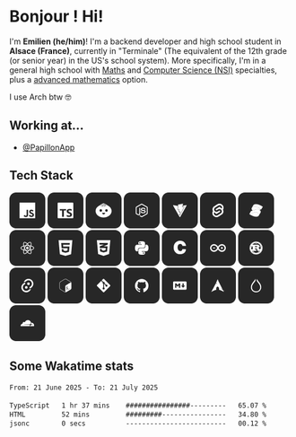 # Bonjour ! Hi!
I'm **Emilien (he/him)**! I'm a backend developer and high school student in **Alsace (France)**, currently in "Terminale" (The equivalent of the 12th grade (or senior year) in the US's school system). More specifically, I'm in a general high school with [Maths](https://www.letudiant.fr/lycee/specialites-bac-general/article/presentation-et-programme-de-la-specialite-mathematiques-en-classe-de-premiere.html) and [Computer Science (NSI)](https://www.letudiant.fr/lycee/specialites-bac-general/article/la-specialite-nsi-en-un-clin-d-oeil.html) specialties, plus a [advanced mathematics](https://www.letudiant.fr/lycee/specialites-bac-general/article/maths-expertes-une-option-indispensable-pour-integrer-une-ecole-dingenieurs.html) option.

I use Arch btw 🤓

## Working at...
- [@PapillonApp](https://github.com/PapillonApp)

## Tech Stack
<div>
    <img src="./icons/javascript.png" alt="JavaScript" />
    <a href="https://www.typescriptlang.org/"><img src="./icons/typescript.png" alt="TypeScript" /></a>
    <a href="https://bun.sh/"><img src="./icons/bun.png" alt="Bun" /></a>
    <a href="https://nodejs.org/en"><img src="./icons/nodejs.png" alt="NodeJS" /></a>
    <a href="https://vite.dev/"><img src="./icons/vite.png" alt="Vite" /></a>
    <a href="https://svelte.dev/"><img src="./icons/svelte.png" alt="Svelte" /></a>
    <a href="https://www.solidjs.com/"><img src="./icons/solid.png" alt="SolidJS" /></a>
    <a href="https://react.dev/"><img src="./icons/react.png" alt="React" /></a>
    <img src="./icons/html.png" alt="HTML5" />
    <img src="./icons/css.png" alt="CSS" />
    <a href="https://www.python.org/"><img src="./icons/python.png" alt="Python" /></a>
    <img src="./icons/c.png" alt="C" />
    <a href="https://www.arduino.cc/"><img src="./icons/arduino.png" alt="Arduino (Electronics)" /></a>
    <a href="https://www.rust-lang.org"><img src="./icons/rust.png" alt="Rust" /></a>
    <a href="https://tauri.app/"><img src="./icons/tauri.png" alt="Tauri" /></a>
    <img src="./icons/shell.png" alt="Shell (Bash & zsh)" />
    <a href="https://git-scm.com/"><img src="./icons/git.png" alt="Git" /></a>
    <a href="https://github.com"><img src="./icons/github.png" alt="GitHub" /></a>
    <img src="./icons/markdown.png" alt="Markdown" />
    <a href="https://archlinux.org/"><img src="./icons/arch.png" alt="Arch Linux" /></a>
    <a href="https://hypr.land/"><img src="./icons/hyprland.png" alt="Hyprland" /></a>
    <a href="https://cloudflare.com"><img src="./icons/cloudflare.png" alt="Cloudflare" /></a>
</div>

## Some Wakatime stats
<!--START_SECTION:waka-->

```plain
From: 21 June 2025 - To: 21 July 2025

TypeScript   1 hr 37 mins    ################---------   65.07 %
HTML         52 mins         #########----------------   34.80 %
jsonc        0 secs          -------------------------   00.12 %
```

<!--END_SECTION:waka-->
